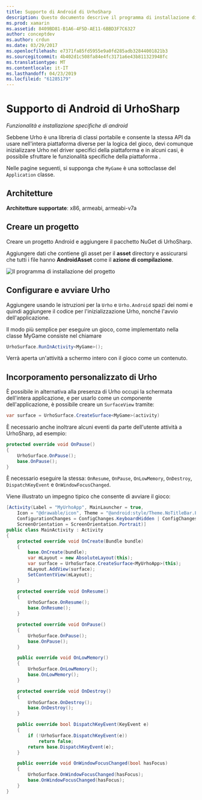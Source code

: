 ```yaml
---
title: Supporto di Android di UrhoSharp
description: Questo documento descrive il programma di installazione di Android specifici e informazioni relative alla funzionalità di UrhoSharp. In particolare, illustra le architetture supportate, come creare un progetto, configurando e avviando Urho e l'incorporamento personalizzato di Urho.
ms.prod: xamarin
ms.assetid: 8409BD81-B1A6-4F5D-AE11-6BBD3F7C6327
author: conceptdev
ms.author: crdun
ms.date: 03/29/2017
ms.openlocfilehash: e7371fa85fd5955e9a0fd285adb32844001821b3
ms.sourcegitcommit: 4b402d1c508fa84e4fc3171a6e43b811323948fc
ms.translationtype: MT
ms.contentlocale: it-IT
ms.lasthandoff: 04/23/2019
ms.locfileid: "61285179"
---
```

# <a name="urhosharp-android-support"></a>Supporto di Android di UrhoSharp

_Funzionalità e installazione specifiche di android_

Sebbene Urho è una libreria di classi portabile e consente la stessa API da usare nell'intera piattaforma diverse per la logica del gioco, devi comunque inizializzare Urho nel driver specifici della piattaforma e in alcuni casi, è possibile sfruttare le funzionalità specifiche della piattaforma .

Nelle pagine seguenti, si supponga che `MyGame` è una sottoclasse del `Application` classe.

## <a name="architectures"></a>Architetture

**Architetture supportate**: x86, armeabi, armeabi-v7a

## <a name="create-a-project"></a>Creare un progetto

Creare un progetto Android e aggiungere il pacchetto NuGet di UrhoSharp.

Aggiungere dati che contiene gli asset per il **asset** directory e assicurarsi che tutti i file hanno **AndroidAsset** come il **azione di compilazione**.

![Il programma di installazione del progetto](android-images/image-3.png "aggiungere dati che contiene gli asset nella directory di asset")

## <a name="configure-and-launching-urho"></a>Configurare e avviare Urho

Aggiungere usando le istruzioni per la `Urho` e `Urho.Android` spazi dei nomi e quindi aggiungere il codice per l'inizializzazione Urho, nonché l'avvio dell'applicazione.

Il modo più semplice per eseguire un gioco, come implementato nella classe MyGame consiste nel chiamare

```csharp
UrhoSurface.RunInActivity<MyGame>();
```

Verrà aperta un'attività a schermo intero con il gioco come un contenuto.

## <a name="custom-embedding-of-urho"></a>Incorporamento personalizzato di Urho

È possibile in alternativa alla presenza di Urho occupi la schermata dell'intera applicazione, e per usarlo come un componente dell'applicazione, è possibile creare un `SurfaceView` tramite:

```csharp
var surface = UrhoSurface.CreateSurface<MyGame>(activity)
```

È necessario anche inoltrare alcuni eventi da parte dell'utente attività a UrhoSharp, ad esempio:

```csharp
protected override void OnPause()
{
    UrhoSurface.OnPause();
    base.OnPause();
}
```

È necessario eseguire la stessa: `OnResume`, `OnPause`, `OnLowMemory`, `OnDestroy`, `DispatchKeyEvent` e `OnWindowFocusChanged`.

Viene illustrato un impegno tipico che consente di avviare il gioco:

```csharp
[Activity(Label = "MyUrhoApp", MainLauncher = true,
    Icon = "@drawable/icon", Theme = "@android:style/Theme.NoTitleBar.Fullscreen",
    ConfigurationChanges = ConfigChanges.KeyboardHidden | ConfigChanges.Orientation,
    ScreenOrientation = ScreenOrientation.Portrait)]
public class MainActivity : Activity
{
    protected override void OnCreate(Bundle bundle)
    {
        base.OnCreate(bundle);
        var mLayout = new AbsoluteLayout(this);
        var surface = UrhoSurface.CreateSurface<MyUrhoApp>(this);
        mLayout.AddView(surface);
        SetContentView(mLayout);
    }

    protected override void OnResume()
    {
        UrhoSurface.OnResume();
        base.OnResume();
    }

    protected override void OnPause()
    {
        UrhoSurface.OnPause();
        base.OnPause();
    }

    public override void OnLowMemory()
    {
        UrhoSurface.OnLowMemory();
        base.OnLowMemory();
    }

    protected override void OnDestroy()
    {
        UrhoSurface.OnDestroy();
        base.OnDestroy();
    }

    public override bool DispatchKeyEvent(KeyEvent e)
    {
        if (!UrhoSurface.DispatchKeyEvent(e))
            return false;
        return base.DispatchKeyEvent(e);
    }

    public override void OnWindowFocusChanged(bool hasFocus)
    {
        UrhoSurface.OnWindowFocusChanged(hasFocus);
        base.OnWindowFocusChanged(hasFocus);
    }
}
```

